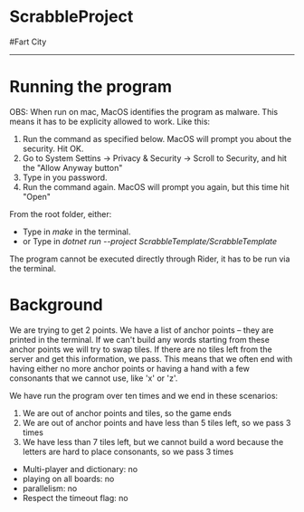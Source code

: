 # ScrabbleProject
#Fart City

----
# Running the program
OBS: When run on mac, MacOS identifies the program as malware. This means it has to be explicity allowed to work. Like this:
1. Run the command as specified below. MacOS will prompt you about the security. Hit OK.
2. Go to System Settins -> Privacy & Security -> Scroll to Security, and hit the "Allow Anyway button"
3. Type in you password.
4. Run the command again. MacOS will prompt you again, but this time hit "Open"

From the root folder, either:
- Type in *make* in the terminal.
- or Type in *dotnet run --project ScrabbleTemplate/ScrabbleTemplate*

The program cannot be executed directly through Rider, it has to be run via the terminal.


# Background
We are trying to get 2 points.
We have a list of anchor points – they are printed in the terminal. 
If we can't build any words starting from these anchor points we will try to swap tiles.
If there are no tiles left from the server and get this information, we pass. This means that we often end with having either no more anchor points 
or having a hand with a few consonants that we cannot use, like 'x' or 'z'.

We have run the program over ten times and we end in these scenarios:
1. We are out of anchor points and tiles, so the game ends
2. We are out of anchor points and have less than 5 tiles left, so we pass 3 times
3. We have less than 7 tiles left, but we cannot build a word because the letters are hard to place consonants, so we pass 3 times
  
  
- Multi-player and dictionary: no
- playing on all boards: no
- parallelism: no
- Respect the timeout flag: no
